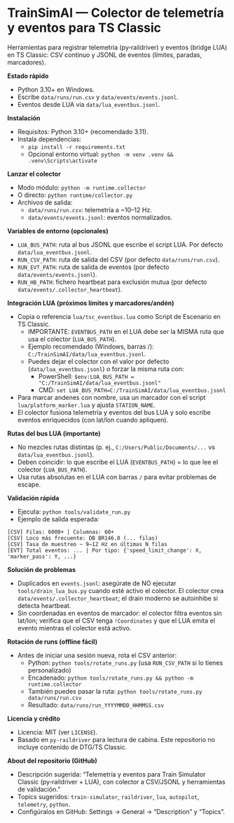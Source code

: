 # TrainSimAI — Colector de telemetría y eventos para TS Classic

Herramientas para registrar telemetría (py‑raildriver) y eventos (bridge LUA) en TS Classic: CSV continuo y JSONL de eventos (límites, paradas, marcadores).

**Estado rápido**
- Python 3.10+ en Windows.
- Escribe `data/runs/run.csv` y `data/events/events.jsonl`.
- Eventos desde LUA via `data/lua_eventbus.jsonl`.

**Instalación**
- Requisitos: Python 3.10+ (recomendado 3.11).
- Instala dependencias:
  - `pip install -r requirements.txt`
  - Opcional entorno virtual: `python -m venv .venv && .venv\Scripts\activate`

**Lanzar el colector**
- Modo módulo: `python -m runtime.collector`
- O directo: `python runtime/collector.py`
- Archivos de salida:
  - `data/runs/run.csv`: telemetría a ~10–12 Hz.
  - `data/events/events.jsonl`: eventos normalizados.

**Variables de entorno (opcionales)**
- `LUA_BUS_PATH`: ruta al bus JSONL que escribe el script LUA. Por defecto `data/lua_eventbus.jsonl`.
- `RUN_CSV_PATH`: ruta de salida del CSV (por defecto `data/runs/run.csv`).
- `RUN_EVT_PATH`: ruta de salida de eventos (por defecto `data/events/events.jsonl`).
- `RUN_HB_PATH`: fichero heartbeat para exclusión mutua (por defecto `data/events/.collector_heartbeat`).

**Integración LUA (próximos límites y marcadores/andén)**
- Copia o referencia `lua/tsc_eventbus.lua` como Script de Escenario en TS Classic.
  - IMPORTANTE: `EVENTBUS_PATH` en el LUA debe ser la MISMA ruta que usa el colector (`LUA_BUS_PATH`).
  - Ejemplo recomendado (Windows, barras /): `C:/TrainSimAI/data/lua_eventbus.jsonl`.
  - Puedes dejar el colector con el valor por defecto (`data/lua_eventbus.jsonl`) o forzar la misma ruta con:
    - PowerShell: ``$env:LUA_BUS_PATH = "C:/TrainSimAI/data/lua_eventbus.jsonl"``
    - CMD: ``set LUA_BUS_PATH=C:/TrainSimAI/data/lua_eventbus.jsonl``
- Para marcar andenes con nombre, usa un marcador con el script `lua/platform_marker.lua` y ajusta `STATION_NAME`.
- El colector fusiona telemetría y eventos del bus LUA y solo escribe eventos enriquecidos (con lat/lon cuando apliquen).

**Rutas del bus LUA (importante)**
- No mezcles rutas distintas (p. ej., `C:/Users/Public/Documents/...` vs `data/lua_eventbus.jsonl`).
- Deben coincidir: lo que escribe el LUA (`EVENTBUS_PATH`) = lo que lee el colector (`LUA_BUS_PATH`).
- Usa rutas absolutas en el LUA con barras `/` para evitar problemas de escape.

**Validación rápida**
- Ejecuta: `python tools/validate_run.py`
- Ejemplo de salida esperada:
```
[CSV] Filas: 6000+ | Columnas: 60+
[CSV] Loco más frecuente: DB BR146.0 (... filas)
[CSV] Tasa de muestreo ~ 9–12 Hz en últimas N filas
[EVT] Total eventos: ... | Por tipo: {'speed_limit_change': X, 'marker_pass': Y, ...}
```

**Solución de problemas**
- Duplicados en `events.jsonl`: asegúrate de NO ejecutar `tools/drain_lua_bus.py` cuando esté activo el colector. El colector crea `data/events/.collector_heartbeat`; el drain moderno se autoinhibe si detecta heartbeat.
- Sin coordenadas en eventos de marcador: el colector filtra eventos sin lat/lon; verifica que el CSV tenga `!Coordinates` y que el LUA emita el evento mientras el colector está activo.

**Rotación de runs (offline fácil)**
- Antes de iniciar una sesión nueva, rota el CSV anterior:
  - Python: `python tools/rotate_runs.py` (usa `RUN_CSV_PATH` si lo tienes personalizado)
  - Encadenado: `python tools/rotate_runs.py && python -m runtime.collector`
  - También puedes pasar la ruta: `python tools/rotate_runs.py data/runs/run.csv`
  - Resultado: `data/runs/run_YYYYMMDD_HHMMSS.csv`

**Licencia y crédito**
- Licencia: MIT (ver `LICENSE`).
- Basado en `py-raildriver` para lectura de cabina. Este repositorio no incluye contenido de DTG/TS Classic.

**About del repositorio (GitHub)**
- Descripción sugerida: “Telemetría y eventos para Train Simulator Classic (py‑raildriver + LUA), con colector a CSV/JSONL y herramientas de validación.”
- Topics sugeridos: `train-simulator`, `raildriver`, `lua`, `autopilot`, `telemetry`, `python`.
- Configúralos en GitHub: Settings → General → “Description” y “Topics”.
